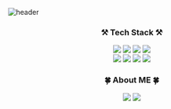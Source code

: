 ![header](https://capsule-render.vercel.app/api?type=waving&color=auto&height=300&section=header&text=SUJIN%20LEE&fontSize=90)

<h3 align="center"> ⚒️ Tech Stack ⚒️ </h3>

<p align="center">
<img src="https://img.shields.io/badge/Python-3766AB?style=flat-square&logo=Python&logoColor=white"/>
<img src="https://img.shields.io/badge/Javascript-F7DF1E?style=flat-square&logo=Javascript&logoColor=white"/>
<img src="https://img.shields.io/badge/HTML5-E34F26?style=flat-square&logo=HTML5&logoColor=white"/>
<img src="https://img.shields.io/badge/CSS3-1572B6?style=flat-square&logo=CSS3&logoColor=white"/>
<br>
<img src="https://img.shields.io/badge/MySQL-4479A1?style=flat-square&logo=MySQL&logoColor=white"/>
<img src="https://img.shields.io/badge/MariaDB-003545?style=flat-square&logo=MySQL&logoColor=white"/>
<img src="https://img.shields.io/badge/Git-F05032?style=flat-square&logo=Git&logoColor=white"/>
<img src="https://img.shields.io/badge/Docker-2496ED?style=flat-square&logo=Docker&logoColor=white"/>
</p>

<h3 align="center"> 🍀 About ME 🍀 </h3>
<p align="center">
<a href="https://velog.io/@sugenius77"><img src="https://img.shields.io/badge/Tech Blog-20C997?style=flat-square&logo=Velog&logoColor=white"/></a>
<a href="https://sujin0812.notion.site/Hello-my-world-a61ab6a835ee42528ec38d867d7e43f3"><img src="https://img.shields.io/badge/Portfolio-000000?style=flat-square&logo=Notion&logoColor=white"/></a>
</p>
